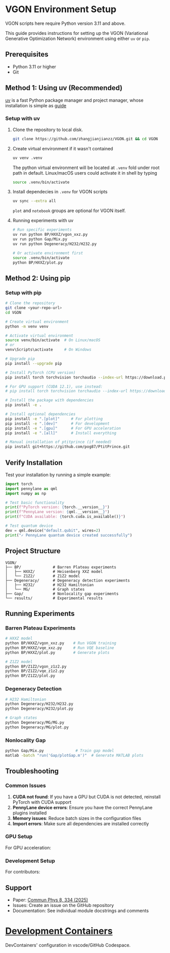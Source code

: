# VGON Environment Setup

VGON scripts here require Python version 3.11 and above.

This guide provides instructions for setting up the VGON (Variational Generative Optimization Network) environment using either `uv` or `pip`.

## Prerequisites

- Python 3.11 or higher
- Git

## Method 1: Using uv (Recommended)

[uv](https://github.com/astral-sh/uv) is a fast Python package manager and project manager, whose installation is simple as [guide](https://docs.astral.sh/uv/#installation)


### Setup with uv
1. Clone the repository to local disk.
    ```bash
    git clone https://github.com/zhangjianjianzz/VGON.git && cd VGON
    ```
2. Create virtual environment if it wasn't contained
    ```bash
    uv venv .venv
    ```
    The python virtual environment will be located at `.venv` fold under root path in default. Linux/macOS users could activate it in shell by typing
    ```bash
    source .venv/bin/activate
    ```

3. Install dependecies in `.venv` for VGON scripts 
    ```bash
    uv sync --extra all
    ```
    `plot` and `notebook` groups are optional for VGON itself. 

4. Running experiments with uv
    ```bash
    # Run specific experiments
    uv run python BP/HXXZ/vgon_xxz.py
    uv run python Gap/Mix.py
    uv run python Degeneracy/H232/H232.py

    # Or activate environment first
    source .venv/bin/activate
    python BP/HXXZ/plot.py
    ```

## Method 2: Using pip

### Setup with pip

```bash
# Clone the repository
git clone <your-repo-url>
cd VGON

# Create virtual environment
python -m venv venv

# Activate virtual environment
source venv/bin/activate  # On Linux/macOS
# or
venv\Scripts\activate     # On Windows

# Upgrade pip
pip install --upgrade pip

# Install PyTorch (CPU version)
pip install torch torchvision torchaudio --index-url https://download.pytorch.org/whl/cpu

# For GPU support (CUDA 12.1), use instead:
# pip install torch torchvision torchaudio --index-url https://download.pytorch.org/whl/cu121

# Install the package with dependencies
pip install -e .

# Install optional dependencies
pip install -e ".[plot]"     # For plotting
pip install -e ".[dev]"      # For development
pip install -e ".[gpu]"      # For GPU acceleration
pip install -e ".[all]"      # Install everything

# Manual installation of ptitprince (if needed)
pip install git+https://github.com/pog87/PtitPrince.git
```

## Verify Installation

Test your installation by running a simple example:

```python
import torch
import pennylane as qml
import numpy as np

# Test basic functionality
print(f"PyTorch version: {torch.__version__}")
print(f"PennyLane version: {qml.__version__}")
print(f"CUDA available: {torch.cuda.is_available()}")

# Test quantum device
dev = qml.device("default.qubit", wires=2)
print("✓ PennyLane quantum device created successfully")
```

## Project Structure

```
VGON/
├── BP/              # Barren Plateau experiments
│   ├── HXXZ/        # Heisenberg XXZ model
│   └── Z1Z2/        # Z1Z2 model
├── Degeneracy/      # Degeneracy detection experiments
│   ├── H232/        # H232 Hamiltonian
│   └── MG/          # Graph states
├── Gap/             # Nonlocality gap experiments
└── results/         # Experimental results
```

## Running Experiments

### Barren Plateau Experiments
```bash
# HXXZ model
python BP/HXXZ/vgon_xxz.py    # Run VGON training
python BP/HXXZ/vqe_xxz.py     # Run VQE baseline
python BP/HXXZ/plot.py        # Generate plots

# Z1Z2 model
python BP/Z1Z2/vgon_z1z2.py
python BP/Z1Z2/vqe_z1z2.py
python BP/Z1Z2/plot.py
```

### Degeneracy Detection
```bash
# H232 Hamiltonian
python Degeneracy/H232/H232.py
python Degeneracy/H232/plot.py

# Graph states
python Degeneracy/MG/MG.py
python Degeneracy/MG/plot.py
```

### Nonlocality Gap
```bash
python Gap/Mix.py              # Train gap model
matlab -batch "run('Gap/plotGap.m')"  # Generate MATLAB plots
```

## Troubleshooting

### Common Issues

1. **CUDA not found**: If you have a GPU but CUDA is not detected, reinstall PyTorch with CUDA support
2. **PennyLane device errors**: Ensure you have the correct PennyLane plugins installed
3. **Memory issues**: Reduce batch sizes in the configuration files
4. **Import errors**: Make sure all dependencies are installed correctly

### GPU Setup

For GPU acceleration:


### Development Setup

For contributors:

## Support

- Paper: [Commun Phys 8, 334 (2025)](https://doi.org/10.1038/s42005-025-02261-4)
- Issues: Create an issue on the GitHub repository
- Documentation: See individual module docstrings and comments

# [Development Containers](https://containers.dev/)
DevContainers' configuration in vscode/GitHub Codespace.

